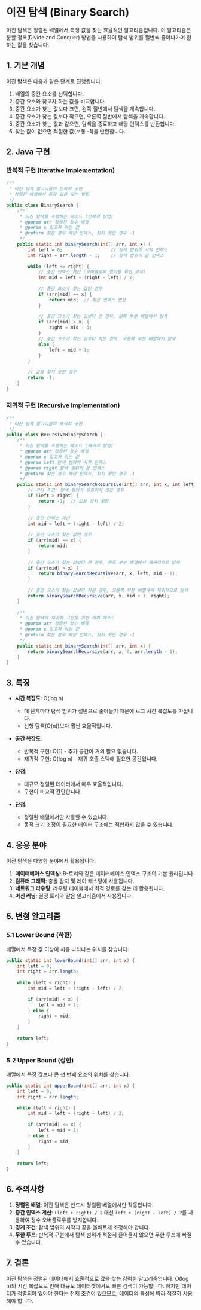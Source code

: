 # 이진 탐색 (Binary Search)

이진 탐색은 정렬된 배열에서 특정 값을 찾는 효율적인 알고리즘입니다. 이 알고리즘은 분할 정복(Divide and Conquer) 방법을 사용하여 탐색 범위를 절반씩 줄여나가며 원하는 값을 찾습니다.

## 1. 기본 개념

이진 탐색은 다음과 같은 단계로 진행됩니다:
1. 배열의 중간 요소를 선택합니다.
2. 중간 요소와 찾고자 하는 값을 비교합니다.
3. 중간 요소가 찾는 값보다 크면, 왼쪽 절반에서 탐색을 계속합니다.
4. 중간 요소가 찾는 값보다 작으면, 오른쪽 절반에서 탐색을 계속합니다.
5. 중간 요소가 찾는 값과 같으면, 탐색을 종료하고 해당 인덱스를 반환합니다.
6. 찾는 값이 없으면 적절한 값(보통 -1)을 반환합니다.

## 2. Java 구현

### 반복적 구현 (Iterative Implementation)

```java
/**
 * 이진 탐색 알고리즘의 반복적 구현
 * 정렬된 배열에서 특정 값을 찾는 방법
 */
public class BinarySearch {
    /**
     * 이진 탐색을 수행하는 메소드 (반복적 방법)
     * @param arr 정렬된 정수 배열
     * @param x 찾고자 하는 값
     * @return 찾은 경우 해당 인덱스, 찾지 못한 경우 -1
     */
    public static int binarySearch(int[] arr, int x) {
        int left = 0;                  // 탐색 범위의 시작 인덱스
        int right = arr.length - 1;    // 탐색 범위의 끝 인덱스
        
        while (left <= right) {
            // 중간 인덱스 계산 (오버플로우 방지를 위한 방식)
            int mid = left + (right - left) / 2;
            
            // 중간 요소가 찾는 값인 경우
            if (arr[mid] == x) {
                return mid;  // 찾은 인덱스 반환
            }
            
            // 중간 요소가 찾는 값보다 큰 경우, 왼쪽 부분 배열에서 탐색
            if (arr[mid] > x) {
                right = mid - 1;
            }
            // 중간 요소가 찾는 값보다 작은 경우, 오른쪽 부분 배열에서 탐색
            else {
                left = mid + 1;
            }
        }
        
        // 값을 찾지 못한 경우
        return -1;
    }
}
```

### 재귀적 구현 (Recursive Implementation)

```java
/**
 * 이진 탐색 알고리즘의 재귀적 구현
 */
public class RecursiveBinarySearch {
    /**
     * 이진 탐색을 수행하는 메소드 (재귀적 방법)
     * @param arr 정렬된 정수 배열
     * @param x 찾고자 하는 값
     * @param left 탐색 범위의 시작 인덱스
     * @param right 탐색 범위의 끝 인덱스
     * @return 찾은 경우 해당 인덱스, 찾지 못한 경우 -1
     */
    public static int binarySearchRecursive(int[] arr, int x, int left, int right) {
        // 기저 조건: 탐색 범위가 유효하지 않은 경우
        if (left > right) {
            return -1;  // 값을 찾지 못함
        }
        
        // 중간 인덱스 계산
        int mid = left + (right - left) / 2;
        
        // 중간 요소가 찾는 값인 경우
        if (arr[mid] == x) {
            return mid;
        }
        
        // 중간 요소가 찾는 값보다 큰 경우, 왼쪽 부분 배열에서 재귀적으로 탐색
        if (arr[mid] > x) {
            return binarySearchRecursive(arr, x, left, mid - 1);
        }
        
        // 중간 요소가 찾는 값보다 작은 경우, 오른쪽 부분 배열에서 재귀적으로 탐색
        return binarySearchRecursive(arr, x, mid + 1, right);
    }
    
    /**
     * 이진 탐색의 재귀적 구현을 위한 래퍼 메소드
     * @param arr 정렬된 정수 배열
     * @param x 찾고자 하는 값
     * @return 찾은 경우 해당 인덱스, 찾지 못한 경우 -1
     */
    public static int binarySearch(int[] arr, int x) {
        return binarySearchRecursive(arr, x, 0, arr.length - 1);
    }
}
```

## 3. 특징

- **시간 복잡도**: O(log n)
  - 매 단계마다 탐색 범위가 절반으로 줄어들기 때문에 로그 시간 복잡도를 가집니다.
  - 선형 탐색(O(n))보다 훨씬 효율적입니다.

- **공간 복잡도**:
  - 반복적 구현: O(1) - 추가 공간이 거의 필요 없습니다.
  - 재귀적 구현: O(log n) - 재귀 호출 스택에 필요한 공간입니다.

- **장점**:
  - 대규모 정렬된 데이터에서 매우 효율적입니다.
  - 구현이 비교적 간단합니다.

- **단점**:
  - 정렬된 배열에서만 사용할 수 있습니다.
  - 동적 크기 조정이 필요한 데이터 구조에는 적합하지 않을 수 있습니다.

## 4. 응용 분야

이진 탐색은 다양한 분야에서 활용됩니다:

1. **데이터베이스 인덱싱**: B-트리와 같은 데이터베이스 인덱스 구조의 기본 원리입니다.
2. **컴퓨터 그래픽**: 충돌 감지 및 레이 캐스팅에 사용됩니다.
3. **네트워크 라우팅**: 라우팅 테이블에서 최적 경로를 찾는 데 활용됩니다.
4. **머신 러닝**: 결정 트리와 같은 알고리즘에서 사용됩니다.

## 5. 변형 알고리즘

### 5.1 Lower Bound (하한)

배열에서 특정 값 이상이 처음 나타나는 위치를 찾습니다.

```java
public static int lowerBound(int[] arr, int x) {
    int left = 0;
    int right = arr.length;
    
    while (left < right) {
        int mid = left + (right - left) / 2;
        
        if (arr[mid] < x) {
            left = mid + 1;
        } else {
            right = mid;
        }
    }
    
    return left;
}
```

### 5.2 Upper Bound (상한)

배열에서 특정 값보다 큰 첫 번째 요소의 위치를 찾습니다.

```java
public static int upperBound(int[] arr, int x) {
    int left = 0;
    int right = arr.length;
    
    while (left < right) {
        int mid = left + (right - left) / 2;
        
        if (arr[mid] <= x) {
            left = mid + 1;
        } else {
            right = mid;
        }
    }
    
    return left;
}
```

## 6. 주의사항

1. **정렬된 배열**: 이진 탐색은 반드시 정렬된 배열에서만 작동합니다.
2. **중간 인덱스 계산**: `(left + right) / 2` 대신 `left + (right - left) / 2`를 사용하여 정수 오버플로우를 방지합니다.
3. **경계 조건**: 탐색 범위의 시작과 끝을 올바르게 조정해야 합니다.
4. **무한 루프**: 반복적 구현에서 탐색 범위가 적절히 줄어들지 않으면 무한 루프에 빠질 수 있습니다.

## 7. 결론

이진 탐색은 정렬된 데이터에서 효율적으로 값을 찾는 강력한 알고리즘입니다. O(log n)의 시간 복잡도로 인해 대규모 데이터셋에서도 빠른 검색이 가능합니다. 하지만 데이터가 정렬되어 있어야 한다는 전제 조건이 있으므로, 데이터의 특성에 따라 적절히 사용해야 합니다.